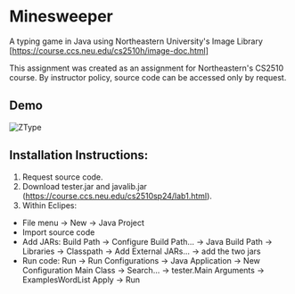 # Minesweeper
A typing game in Java using Northeastern University's Image Library [https://course.ccs.neu.edu/cs2510h/image-doc.html]

This assignment was created as an assignment for Northeastern's CS2510 course. By instructor policy, source code can be accessed only by request.
## Demo
![ZType](https://github.com/sf0628/ZType/assets/148008966/424ab5e6-44a0-44ca-9830-736fd5226732)
## Installation Instructions:
1. Request source code.
2. Download tester.jar and javalib.jar (https://course.ccs.neu.edu/cs2510sp24/lab1.html).
3. Within Eclipes:
  - File menu -> New -> Java Project
  - Import source code
  - Add JARs: Build Path -> Configure Build Path... -> Java Build Path -> Libraries ->
    Classpath -> Add External JARs... -> add the two jars
  - Run code: Run -> Run Configurations -> Java Application -> New Configuration
    Main Class -> Search... -> tester.Main
    Arguments -> ExamplesWordList
    Apply -> Run


